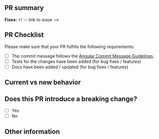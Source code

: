 ## PR summary
<!-- please include a brief summary of the changes in this PR -->

**Fixes:** <! -- link to issue -->

## PR Checklist
Please make sure that your PR fulfills the following requirements:  
- [ ] The commit message follows the [Angular Commit Message Guidelines](https://github.com/angular/angular/blob/master/CONTRIBUTING.md#-commit-message-guidelines).
- [ ] Tests for the changes have been added (for bug fixes / features)
- [ ] Docs have been added / updated (for bug fixes / features)

## Current vs new behavior  
<!-- Please describe the current behavior that you are modifying and the new behavior. -->

## Does this PR introduce a breaking change?    
- [ ] Yes
- [ ] No

<!-- If this PR contains a breaking change, please describe the impact and migration path for existing applications below. -->

## Other information
<!-- Please add any additional information that would help reviewers evaluate your PR -->
